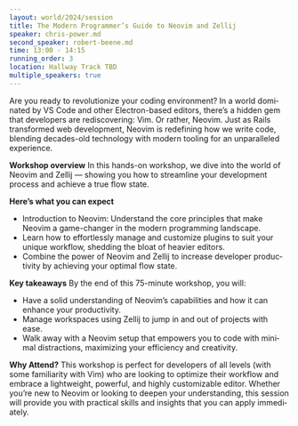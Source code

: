```yaml
---
layout: world/2024/session
title: The Modern Pro­gram­mer’s Guide to Neovim and Zel­lij
speaker: chris-power.md
second_speaker: robert-beene.md
time: 13:00 - 14:15
running_order: 3
location: Hallway Track TBD
multiple_speakers: true 
---
```


Are you ready to rev­o­lu­tion­ize your cod­ing en­vi­ron­ment? In a world dom­i­nat­ed by VS Code and oth­er Elec­tron-based ed­i­tors, there’s a hid­den gem that de­vel­op­ers are redis­cov­er­ing: Vim. Or rather, Neovim. Just as Rails trans­formed web de­vel­op­ment, Neovim is re­defin­ing how we write code, blend­ing decades-old tech­nol­o­gy with modern tool­ing for an un­par­al­leled ex­pe­ri­ence.

**Work­shop over­view**
In this hands-on work­shop, we dive into the world of Neovim and Zel­lij — show­ing you how to stream­line your de­vel­op­ment process and achieve a true flow state.

**Here’s what you can ex­pect**
- In­tro­duc­tion to Neovim: Un­der­stand the core prin­ci­ples that make Neovim a game-chang­er in the mod­ern pro­gram­ming land­scape.
- Learn how to ef­fort­less­ly man­age and cus­tomize plu­g­ins to suit your unique work­flow, shed­ding the bloat of heav­ier ed­i­tors.
- Com­bine the pow­er of Neovim and Zel­lij to in­crease de­vel­op­er pro­duc­tiv­ity by achiev­ing your op­ti­mal flow state.

**Key take­aways**
By the end of this 75-minute work­shop, you will:

- Have a sol­id un­der­stand­ing of Neovim’s ca­pa­bil­i­ties and how it can enhance your pro­duc­tiv­i­ty.
- Man­age work­spaces us­ing Zel­lij to jump in and out of projects with ease.
- Walk away with a Neovim set­up that em­pow­ers you to code with min­i­mal dis­trac­tions, max­i­miz­ing your ef­fi­cien­cy and cre­ativ­i­ty.

**Why At­tend?**
This work­shop is per­fect for de­vel­op­ers of all lev­els (with some fa­mil­iar­i­ty with Vim) who are look­ing to op­ti­mize their work­flow and em­brace a light­weight, pow­er­ful, and high­ly cus­tomizable ed­i­tor. Whether you’re new to Neovim or look­ing to deep­en your un­der­stand­ing, this ses­sion will pro­vide you with prac­ti­cal skills and in­sights that you can ap­ply im­me­di­ate­ly.

